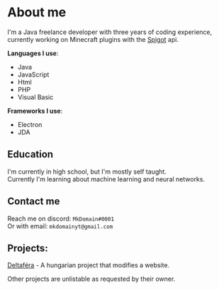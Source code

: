 # About me
I'm a Java freelance developer with three years of coding experience, currently working on Minecraft plugins with the [Spigot](https://www.spigotmc.org) api.

**Languages I use**:
- Java
- JavaScript
- Html
- PHP
- Visual Basic

**Frameworks I use**:
- Electron
- JDA

## Education

I'm currently in high school, but I'm mostly self taught. \
Currently I'm learning about machine learning and neural networks.


## Contact me

Reach me on discord: `MkDomain#0001` \
Or with email: `mkdomainyt@gmail.com`

## Projects:

[Deltaféra](https://github.com/MkDomain/Deltafera) - A hungarian project that modifies a website.

Other projects are unlistable as requested by their owner.
